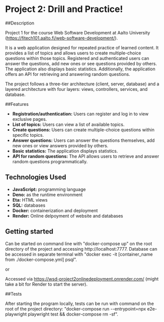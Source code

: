 # Project 2: Drill and Practice!

##Description

Project 1 for the course Web Software Development at Aalto University (https://fitech101.aalto.fi/web-software-development/).

It is a web application designed for repeated practice of learned content. It provides a list of topics and allows users to create multiple-choice questions within those topics. Registered and authenticated users can answer the questions, add new ones or see questions provided by others. The application also displays basic statistics. Additionally, the application offers an API for retrieving and answering random questions.

The project follows a three-tier architecture (client, server, database) and a layered architecture with four layers: views, controllers, services, and database.

##Features

- **Registration/authentication:** Users can register and log in to view exclusive pages. 
- **List of topics:** Users can view a list of available topics.
- **Create questions:** Users can create multiple-choice questions within specific topics.
- **Answer questions:** Users can answer the questions themselves, add new ones or view answers provided by others.
- **Basic statistics:** The application displays statistics.
- **API for random questions:** The API allows users to retrieve and answer random questions programmatically.

## Technologies Used

- **JavaScript:** programming language
- **Deno:** as the runtime environment
- **Eta:** HTML views
- **SQL:** databases
- **Docker:** containerization and deployment
- **Render:** Online delpoyment of website and databases

## Getting started

Can be started on command line with "docker-compose up" on the root directory of the project and accessing http://localhost:7777.
Database can be accessed in separate terminal with "docker exec -it [container_name from ./docker-compose.yml] psql".

or

Accessed via https://wsd-project2onlinedeployment.onrender.com/ (might take a bit for Render to start the server).

##Tests

After starting the program locally, tests can be run with command on the root of the project directory: "docker-compose run --entrypoint=npx e2e-playwright playwright test && docker-compose rm -sf".